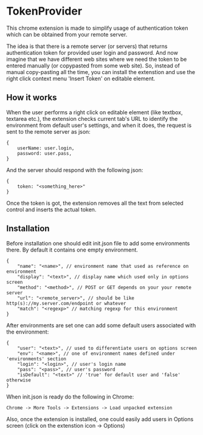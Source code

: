 # TokenProvider

This chrome extension is made to simplify usage of authentication token which can be obtained from your remote server.

The idea is that there is a remote server (or servers) that returns authentication token for provided user login and password.
And now imagine that we have different web sites where we need the token to be entered manually (or copypasted from some web site). So, instead of manual copy-pasting all the time, you can install the extenstion and use the right click context menu 'Insert Token' on editable element.

## How it works

When the user performs a right click on editable element (like textbox, textarea etc.), the extension checks current tab's URL to identify the environment from default user's settings, and when it does, the request is sent to the remote server as json:

    {
        userName: user.login,
        password: user.pass,
    }

And the server should respond with the following json:

    {
        token: "<something_here>"
    }
    
Once the token is got, the extension removes all the text from selected control and inserts the actual token.

## Installation

Before installation one should edit init.json file to add some environments there.
By default it contains one empty environment.

    {
        "name": "<name>", // environment name that used as reference on environment
        "display": "<text>", // display name which used only in options screen
        "method": "<method>", // POST or GET depends on your your remote server
        "url": "<remote_server>", // should be like http(s)://my.server.com/endpoint or whatever
        "match": "<regexp>" // matching regexp for this environment
    }
  
After environments are set one can add some default users associated with the environment:

    {
        "user": "<text>", // used to differentiate users on options screen
        "env": "<name>", // one of environment names defined under 'environments' section
        "login": "<login>", // user's login name
        "pass": "<pass>", // user's password
        "isDefault": "<text>" // 'true' for default user and 'false' otherwise
    }
  
When init.json is ready do the following in Chrome:

    Chrome -> More Tools -> Extensions -> Load unpacked extension
    
Also, once the extension is installed, one could easily add users in Options screen (click on the extenstion icon -> Options)
